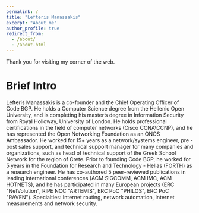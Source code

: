 ```yaml
---
permalink: /
title: "Lefteris Manassakis"
excerpt: "About me"
author_profile: true
redirect_from: 
  - /about/
  - /about.html
---
```


Thank you for visiting my corner of the web. 

Brief Intro
======
Lefteris Manassakis is a co-founder and the Chief Operating Officer of Code BGP. He holds a Computer Science degree from the Hellenic Open University, and is completing his master’s degree in Information Security from Royal Holloway, University of London.
He holds professional certifications in the field of computer networks (Cisco CCNA\CCNP), and he has represented the Open Networking Foundation as an ONOS Ambassador. He worked for 15+ years as a network/systems engineer, pre - post sales support, and technical support manager for many companies and organizations, such as head of technical support of the Greek School Network for the region of Crete. Prior to founding Code BGP, he worked for 5 years in the Foundation for Research and Technology - Hellas (FORTH) as a research engineer. He has co-authored 5 peer-reviewed publications in leading international conferences (ACM SIGCOMM, ACM IMC, ACM HOTNETS), and he has participated in many European projects (ERC "NetVolution", RIPE NCC "ARTEMIS", ERC PoC "PHILOS", ERC PoC "RAVEN"). Specialties: Internet routing, network automation, Internet measurements and network security.


